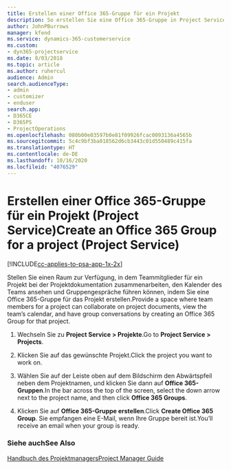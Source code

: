```yaml
---
title: Erstellen einer Office 365-Gruppe für ein Projekt
description: So erstellen Sie eine Office 365-Gruppe in Project Service
author: JohnPBurrows
manager: kfend
ms.service: dynamics-365-customerservice
ms.custom:
- dyn365-projectservice
ms.date: 8/03/2018
ms.topic: article
ms.author: ruhercul
audience: Admin
search.audienceType:
- admin
- customizer
- enduser
search.app:
- D365CE
- D365PS
- ProjectOperations
ms.openlocfilehash: 080b00e03597b0e81f09926fcac0093136a4565b
ms.sourcegitcommit: 5c4c9bf3ba018562d6cb3443c01d550489c415fa
ms.translationtype: HT
ms.contentlocale: de-DE
ms.lasthandoff: 10/16/2020
ms.locfileid: "4076529"
---
```

# <a name="create-an-office-365-group-for-a-project-project-service"></a><span data-ttu-id="1dc06-103">Erstellen einer Office 365-Gruppe für ein Projekt (Project Service)</span><span class="sxs-lookup"><span data-stu-id="1dc06-103">Create an Office 365 Group for a project (Project Service)</span></span>

[!INCLUDE[cc-applies-to-psa-app-1x-2x](../includes/cc-applies-to-psa-app-1x-2x.md)]

<span data-ttu-id="1dc06-104">Stellen Sie einen Raum zur Verfügung, in dem Teammitglieder für ein Projekt bei der Projektdokumentation zusammenarbeiten, den Kalender des Teams ansehen und Gruppengespräche führen können, indem Sie eine Office 365-Gruppe für das Projekt erstellen.</span><span class="sxs-lookup"><span data-stu-id="1dc06-104">Provide a space where team members for a project can collaborate on project documents, view the team’s calendar, and have group conversations by creating an Office 365 Group for that project.</span></span>  
  
1.  <span data-ttu-id="1dc06-105">Wechseln Sie zu **Project Service > Projekte**.</span><span class="sxs-lookup"><span data-stu-id="1dc06-105">Go to **Project Service > Projects**.</span></span>  
  
2.  <span data-ttu-id="1dc06-106">Klicken Sie auf das gewünschte Projekt.</span><span class="sxs-lookup"><span data-stu-id="1dc06-106">Click the project you want to work on.</span></span>  
  
3.  <span data-ttu-id="1dc06-107">Wählen Sie auf der Leiste oben auf dem Bildschirm den Abwärtspfeil neben dem Projektnamen, und klicken Sie dann auf **Office 365-Gruppen**.</span><span class="sxs-lookup"><span data-stu-id="1dc06-107">In the bar across the top of the screen, select the down arrow next to the project name, and then click **Office 365 Groups**.</span></span>  
  
4.  <span data-ttu-id="1dc06-108">Klicken Sie auf **Office 365-Gruppe erstellen**.</span><span class="sxs-lookup"><span data-stu-id="1dc06-108">Click **Create Office 365 Group**.</span></span> <span data-ttu-id="1dc06-109">Sie empfangen eine E-Mail, wenn Ihre Gruppe bereit ist.</span><span class="sxs-lookup"><span data-stu-id="1dc06-109">You’ll receive an email when your group is ready.</span></span>  
  
### <a name="see-also"></a><span data-ttu-id="1dc06-110">Siehe auch</span><span class="sxs-lookup"><span data-stu-id="1dc06-110">See Also</span></span>  
 [<span data-ttu-id="1dc06-111">Handbuch des Projektmanagers</span><span class="sxs-lookup"><span data-stu-id="1dc06-111">Project Manager Guide</span></span>](../psa/project-manager-guide.md)
